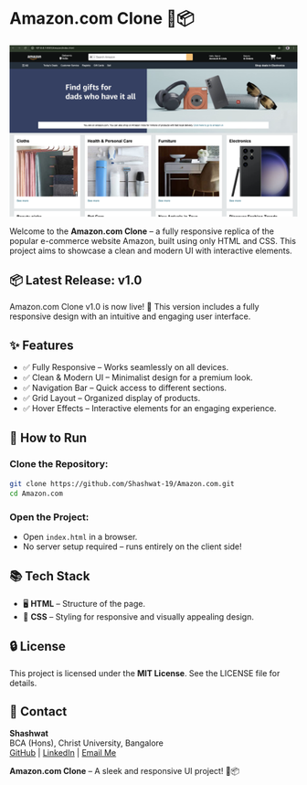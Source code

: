 # Amazon.com Clone 🛒📦

![Amazon.com](https://github.com/Shashwat-19/Amazon.com-Clone/raw/main/Assets/image.png)

Welcome to the **Amazon.com Clone** – a fully responsive replica of the popular e-commerce website Amazon, built using only HTML and CSS. This project aims to showcase a clean and modern UI with interactive elements.

## 📦 Latest Release: v1.0

Amazon.com Clone v1.0 is now live! 🎉
This version includes a fully responsive design with an intuitive and engaging user interface.

## ✨ Features

- ✅ Fully Responsive – Works seamlessly on all devices.
- ✅ Clean & Modern UI – Minimalist design for a premium look.
- ✅ Navigation Bar – Quick access to different sections.
- ✅ Grid Layout – Organized display of products.
- ✅ Hover Effects – Interactive elements for an engaging experience.

## 🚀 How to Run

### Clone the Repository:

```bash
git clone https://github.com/Shashwat-19/Amazon.com.git
cd Amazon.com
```

### Open the Project:

- Open `index.html` in a browser.
- No server setup required – runs entirely on the client side!

## 📚 Tech Stack

- 🖥 **HTML** – Structure of the page.
- 🎨 **CSS** – Styling for responsive and visually appealing design.

## 🔒 License

This project is licensed under the **MIT License**. See the LICENSE file for details.

## 📩 Contact

**Shashwat**  
BCA (Hons), Christ University, Bangalore  
[GitHub](https://github.com/Shashwat-19) | [LinkedIn](https://linkedin.com/in/shashwat) | [Email Me](mailto:shashwat1956@gmail.com)

**Amazon.com Clone** – A sleek and responsive UI project! 🛒📦